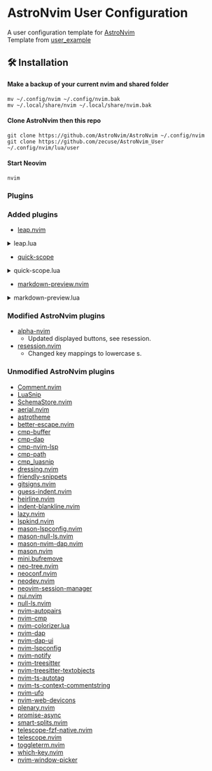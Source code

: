 # AstroNvim User Configuration

A user configuration template for [AstroNvim](https://github.com/AstroNvim/AstroNvim)  
Template from [user_example](https://github.com/AstroNvim/user_example)

## 🛠️ Installation

#### Make a backup of your current nvim and shared folder

```shell
mv ~/.config/nvim ~/.config/nvim.bak
mv ~/.local/share/nvim ~/.local/share/nvim.bak
```

#### Clone AstroNvim then this repo

```shell
git clone https://github.com/AstroNvim/AstroNvim ~/.config/nvim
git clone https://github.com/zecuse/AstroNvim_User ~/.config/nvim/lua/user
```

#### Start Neovim

```shell
nvim
```

### Plugins

### Added plugins

- [leap.nvim](https://github.com/ggandor/leap.nvim)
<details>
<summary>leap.lua</summary>
https://github.com/zecuse/AstroNvim_User/blob/5afa0028e8e292c212457d19f0cfcc26d1e902d1/plugins/leap.lua
</details>

- [quick-scope](https://github.com/unblevable/quick-scope)
<details>
<summary>quick-scope.lua</summary>
https://github.com/zecuse/AstroNvim_User/blob/5afa0028e8e292c212457d19f0cfcc26d1e902d1/plugins/quickscope.lua
</details>

- [markdown-preview.nvim](https://github.com/iamcco/markdown-preview.nvim)
<details>
<summary>markdown-preview.lua</summary>
https://github.com/zecuse/AstroNvim_User/blob/5afa0028e8e292c212457d19f0cfcc26d1e902d1/plugins/markdown-preview.lua
</details>

### Modified AstroNvim plugins

- [alpha-nvim](https://github.com/goolord/alpha-nvim)
    - Updated displayed buttons, see resession.
- [resession.nvim](https://github.com/stevearc/resession.nvim)
    - Changed key mappings to lowercase s.

### Unmodified AstroNvim plugins

- [Comment.nvim](https://github.com/numToStr/Comment.nvim)
- [LuaSnip](https://github.com/L3MON4D3/LuaSnip)
- [SchemaStore.nvim](https://github.com/b0o/SchemaStore.nvim)
- [aerial.nvim](https://github.com/stevearc/aerial.nvim)
- [astrotheme](https://github.com/AstroNvim/astrotheme)
- [better-escape.nvim](https://github.com/max397574/better-escape.nvim)
- [cmp-buffer](https://github.com/hrsh7th/cmp-buffer)
- [cmp-dap](https://github.com/rcarriga/cmp-dap)
- [cmp-nvim-lsp](https://github.com/hrsh7th/cmp-nvim-lsp)
- [cmp-path](https://github.com/hrsh7th/cmp-path)
- [cmp_luasnip](https://github.com/saadparwaiz1/cmp_luasnip)
- [dressing.nvim](https://github.com/stevearc/dressing.nvim)
- [friendly-snippets](https://github.com/rafamadriz/friendly-snippets)
- [gitsigns.nvim](https://github.com/lewis6991/gitsigns.nvim)
- [guess-indent.nvim](https://github.com/NMAC427/guess-indent.nvim)
- [heirline.nvim](https://github.com/rebelot/heirline.nvim)
- [indent-blankline.nvim](https://github.com/lukas-reineke/indent-blankline.nvim)
- [lazy.nvim](https://github.com/folke/lazy.nvim)
- [lspkind.nvim](https://github.com/onsails/lspkind.nvim)
- [mason-lspconfig.nvim](https://github.com/williamboman/mason-lspconfig.nvim)
- [mason-null-ls.nvim](https://github.com/jay-babu/mason-null-ls.nvim)
- [mason-nvim-dap.nvim](https://github.com/jay-babu/mason-nvim-dap.nvim)
- [mason.nvim](https://github.com/williamboman/mason.nvim)
- [mini.bufremove](https://github.com/echasnovski/mini.bufremove)
- [neo-tree.nvim](https://github.com/nvim-neo-tree/neo-tree.nvim)
- [neoconf.nvim](https://github.com/folke/neoconf.nvim)
- [neodev.nvim](https://github.com/folke/neodev.nvim)
- [neovim-session-manager](https://github.com/Shatur/neovim-session-manager)
- [nui.nvim](https://github.com/MunifTanjim/nui.nvim)
- [null-ls.nvim](https://github.com/jose-elias-alvarez/null-ls.nvim)
- [nvim-autopairs](https://github.com/windwp/nvim-autopairs)
- [nvim-cmp](https://github.com/hrsh7th/nvim-cmp)
- [nvim-colorizer.lua](https://github.com/NvChad/nvim-colorizer.lua)
- [nvim-dap](https://github.com/mfussenegger/nvim-dap)
- [nvim-dap-ui](https://github.com/rcarriga/nvim-dap-ui)
- [nvim-lspconfig](https://github.com/neovim/nvim-lspconfig)
- [nvim-notify](https://github.com/rcarriga/nvim-notify)
- [nvim-treesitter](https://github.com/nvim-treesitter/nvim-treesitter)
- [nvim-treesitter-textobjects](https://github.com/nvim-treesitter/nvim-treesitter-textobjects)
- [nvim-ts-autotag](https://github.com/windwp/nvim-ts-autotag)
- [nvim-ts-context-commentstring](https://github.com/JoosepAlviste/nvim-ts-context-commentstring)
- [nvim-ufo](https://github.com/kevinhwang91/nvim-ufo)
- [nvim-web-devicons](https://github.com/nvim-tree/nvim-web-devicons)
- [plenary.nvim](https://github.com/nvim-lua/plenary.nvim)
- [promise-async](https://github.com/kevinhwang91/promise-async)
- [smart-splits.nvim](https://github.com/mrjones2014/smart-splits.nvim)
- [telescope-fzf-native.nvim](https://github.com/nvim-telescope/telescope-fzf-native.nvim)
- [telescope.nvim](https://github.com/nvim-telescope/telescope.nvim)
- [toggleterm.nvim](https://github.com/akinsho/toggleterm.nvim)
- [which-key.nvim](https://github.com/folke/which-key.nvim)
- [nvim-window-picker](https://github.com/s1n7ax/nvim-window-picker)

